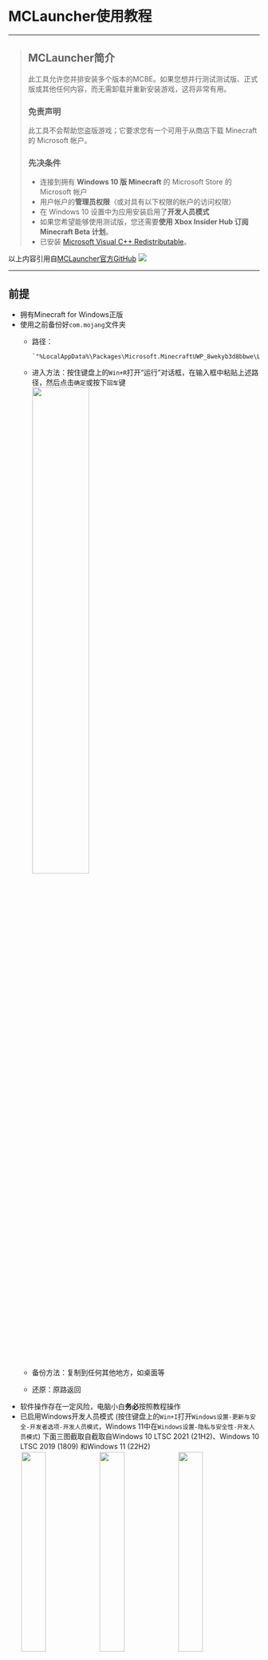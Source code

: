 # MCLauncher使用教程
---
> ## MCLauncher简介
> 此工具允许您并排安装多个版本的MCBE。如果您想并行测试测试版、正式版或其他任何内容，而无需卸载并重新安装游戏，这将非常有用。
> ### 免责声明
> 此工具不会帮助您盗版游戏；它要求您有一个可用于从商店下载 Minecraft 的 Microsoft 帐户。
> ### 先决条件
> - 连接到拥有 **Windows 10 版 Minecraft** 的 Microsoft Store 的 Microsoft 帐户
> - 用户帐户的**管理员权限**（或对具有以下权限的帐户的访问权限）
> - 在 Windows 10 设置中为应用安装启用了**开发人员模式**
> - 如果您希望能够使用测试版，您还需要**使用 Xbox Insider Hub 订阅 Minecraft Beta 计划**。
> - 已安装 <a href="https://aka.ms/vs/16/release/vc_redist.x64.exe" target="_blank">Microsoft Visual C++ Redistributable</a>。

以上内容引用自<a href="https://github.com/MCMrARM/mc-w10-version-launcher" target="_blank">MCLauncher官方GitHub</a>
<img src="/img/mclauncher.png">

---
## 前提
- 拥有Minecraft for Windows正版
- 使用之前备份好`com.mojang`文件夹
  - 路径：
      
      ```
      `"%LocalAppData%\Packages\Microsoft.MinecraftUWP_8wekyb3d8bbwe\LocalState\games\com.mojang"`
      ```

  - 进入方法：按住键盘上的`Win+R`打开“运行”对话框，在输入框中粘贴上述路径，然后点击`确定`或按下`回车`键<br>
    <img src="/img/run-com.mojang.png" style="width: 50%;">

  - 备份方法：复制到任何其他地方，如桌面等
  - 还原：原路返回
- 软件操作存在一定风险，电脑小白**务必**按照教程操作
- 已启用Windows开发人员模式 (按住键盘上的`Win+I`打开`Windows设置-更新与安全-开发者选项-开发人员模式`，Windows 11中在`Windows设置-隐私与安全性-开发人员模式`)
  下面三图截取自截取自Windows 10 LTSC 2021 (21H2)、Windows 10 LTSC 2019 (1809) 和Windows 11 (22H2)<br>
  <div style="align=center">
  <img src="/img/dev21h2.png" style="width: 32%; padding: 2px"><img src="/img/dev1809.png" style="width: 32%; padding: 2px"><img src="/img/dev22h2.png" style="width: 32%; padding: 2px">
  </div>

---
## 软件下载
### MCLauncher
  - 官方GitHub：<a href="https://github.com/MCMrARM/mc-w10-version-launcher/releases" target="_blank">https://github.com/MCMrARM/mc-w10-version-launcher/releases</a>
      - 如果加载慢或打不开：<a href="https://kgithub.com/MCMrARM/mc-w10-version-launcher/releases" target="_blank">https://kgithub.com/MCMrARM/mc-w10-version-launcher/releases</a>
  - 0.4.0版本下载直链：<a href="https://github.com/MCMrARM/mc-w10-version-launcher/releases/download/0.4.0/MCLauncher.zip" target="_blank">https://github.com/MCMrARM/mc-w10-version-launcher/releases/download/0.4.0/MCLauncher.zip</a>
      - 如果加载慢或打不开：<a href="https://kgithub.com/MCMrARM/mc-w10-version-launcher/releases/download/0.4.0/MCLauncher.zip" target="_blank">https://kgithub.com/MCMrARM/mc-w10-version-launcher/releases/download/0.4.0/MCLauncher.zip</a>
### 压缩解压软件
  - 7-Zip (必装)：<a href="https://sparanoid.com/lab/7z/" target="_blank">https://sparanoid.com/lab/7z/</a>
  - Bandizip (推荐日常使用)：<a href="https://www.bandisoft.com/bandizip/" target="_blank">https://www.bandisoft.com/bandizip/</a>
---
## 安装
### 注意事项
  - 下文中出现的所有`Minecraft`都指Minecraft for Windows (Windows UWP端)
  - 下文中出现的所有“根目录”都指`MCLauncher.exe`所在的文件夹，如：`\MCLauncher.exe`
  - 下文中全部以反斜杠`\`开头的路径，都是指该路径直接存在于根目录下
  - 根目录的绝对路径中不能出现中文，如：`"D:\Programs\MCLauncher"`、`"C:\Program Files\MCLauncher"`，根目录的名称不一定要是`MCLauncher`
  - 任何UWP软件，包括Minecraft的安装目录下都会有一个名为`AppxManifest.xml`的文件，本教程中会利用此文件帮助理解各种目录结构
  - 如果遇到不熟悉的操作，文末的问题部分也许能帮到你
### 【不推荐】MCLauncher自带下载
  - 安装路径：`\<版本号>\`，如：存在文件`\1.20.0.1\AppxManifest.xml`
  - 下载慢或卡死就直接放弃
  - 如果MCLauncher启动非常慢，最后弹出一个报错弹窗：<br>
    <img src="/img/error.png">
    
    - 原因：版本列表下载失败，服务器在国外，无法正常访问属于正常现象
    - 解决办法：不管，直接点确定
  - 如果版本列表加载不出来而又需要它
    1. 打开网页：<a href="https://raw.githubusercontent.com/MCMrARM/mc-w10-versiondb/master/versions.json.min" target="_blank">https://raw.githubusercontent.com/MCMrARM/mc-w10-versiondb/master/versions.json.min</a>
        如果加载慢或打不开：<a href="https://raw.kgithub.com/MCMrARM/mc-w10-versiondb/master/versions.json.min" target="_blank">https://raw.kgithub.com/MCMrARM/mc-w10-versiondb/master/versions.json.min</a>
    2. `Ctrl+A`, `Ctrl+C`复制所有内容
    3. 在根目录打开或新建`versions.json`文件
    4. 打开`versions.json`文件 (记事本、Visual Studio Code都可以)
    5. `Ctrl+A`, `Ctrl+V`粘贴刚才从网页复制的内容
    6. 刷新MCLauncher
        - 方法一：MCLauncher主界面顶部`菜单栏-Options-Refresh version list`
        - 方法二：重启MCLaucher
### 手动下载并导入appx安装包
  1. 下载appx
      - <a href="https://mcappx.com" target="_blank">https://mcappx.com</a>
          - (如果下载缓慢可以更换数据库重新下载，如果下载文件的后缀不是appx而是zip也不影响在本教程中的使用，当然你也可以把后缀名改成appx)
      - <a href="https://mc.minebbs.com/#/windows" target="_blank">https://mc.minebbs.com/#/windows</a>
      - <a href="https://store.rg-adguard.net/" target="_blank">https://store.rg-adguard.net/</a>
          - 该网站仅能获取最新版本的安装包，当你想下载刚发布的新版本但没在上面两个网站中找到时适合使用
          - 打开网页后在中间的输入框内粘贴`https://www.microsoft.com/store/productId/9NBLGGH2JHXJ`，然后点击`✔`，加载一会后便可看到一些appx文件，在文件名以`Microsoft.MinecraftUWP_`开头、以`.appx`结尾的几个文件中找到你需要的版本，点击文件名即可开始下载 (大部分人电脑的CPU和Windows系统都兼容64位版本，若兼容)
  2. 解压安装
      - 方法一：软件内导入
        1. MCLauncher主界面顶部`菜单栏-File-Import APPX file`
        2. 选择appx安装包并打开
      - 方法二：手动解压
        - appx打开方式
          1. 后缀名改为`zip`
          2. 使用压缩软件打开，如7-Zip、Bandizip等
        - 解压路径：`"\imported_versions\<版本号>"`，该文件夹的名称决定了MCLauncher主界面`Imported`选项卡中显示的版本名称
          例：存在文件`"\imported_versions\1.20.0.1\AppxManifest.xml"`
          (不存在的文件夹需要自己创建)
        - 注意：解压完后MCLauncher软件内并不会立刻显示出导入的版本，需要点击主界面顶部的`菜单栏-Options-Refresh version list`按钮刷新一下版本列表才能显示出来
  3. 删除p7x文件
    路径：`"\imported_versions\<版本号>\AppxSignature.p7x"`
    否则导入的MC版本无法正常启动
  4. 切换到MCLauncher的`Imported`选项卡，找到你需要启动的版本，点击`Launch`按钮以启动
---
## 光影
### 备份原版渲染器文件夹
  1. 安装7-Zip，把`7z.exe`和`7z.dll`复制到`"C:\Windows\System32"`
    (7-Zip默认安装路径：`"C:\Program Files\7-Zip"`)
  2. 创建`backup.bat` (在本文末尾有教程)，代码：
      
      ```
      7z a materials_original.zip .\materials\**
      exit
      ```
      
  3. 作用：备份`materials`文件夹
    原理：利用7-Zip命令行版把`materials`文件夹压缩成`materials_original.zip`
### 替换光影
  1. 下载光影
      - B站搜索 <a href="https://search.bilibili.com" target="_blank">https://search.bilibili.com</a>
      - 必应搜索 <a href="https://bing.com" target="_blank">https://bing.com</a>
      - 百度搜索 <a href="https://baidu.com" target="_blank">https://baidu.com</a>
      - 苦力怕论坛 <a href="https://klpbbs.com" target="_blank">https://klpbbs.com</a>
      - MCPEDL <a href="https://mcpedl.com" target="_blank">https://mcpedl.com</a>
      - 渲染龙光影列表
        - GitHub：
        <a href="https://github.com/DominoKorean/Render-dragon-shader-list" target="_blank">https://github.com/DominoKorean/Render-dragon-shader-list</a>
        - 如果加载慢或打不开：
        <a href="https://kgithub.com/DominoKorean/Render-dragon-shader-list" target="_blank">https://kgithub.com/DominoKorean/Render-dragon-shader-list</a>
        打开此网页后点击一个光影版本号即可开始下载，如果下载没有立刻开始可以配合加速器使用 (如Watt Toolkit等)
  2. 光影版本和MC版本的兼容情况<br>
      <img src="/img/table.png">
      
  3. 替换完成后重启游戏即可生效
### 还原渲染器文件夹
  1. 创建`reset.bat` (在本文末尾有教程)，代码：
      
      ```
      rmdir /S /Q "materials"
      md "materials"
      7z x "materials_original.zip" -o".\materials"
      exit
      ```

  2. 作用：从`materials_original.zip`还原`materials`文件夹
    原理：删除`materials`文件夹，创建新的`materials`文件夹，
    将`materials_original.zip`中的文件解压到新的`materials`文件夹
---
## 问题
### 如何创建bat批处理脚本？
  1. 在Windows资源管理器中打开需要放置bat的文件夹
  2. 在空白处`右键-新建-文本文档`
  3. 打开创建的文本文档 (用记事本或者任何文本编辑软件都可以)
  4. 把需要的代码复制粘贴进去
  5. 保存文件
      - 按键盘上的`Ctrl`和`S`保存
      - 软件`菜单栏-文件-保存`
  6. 关闭你的文本编辑软件
  7. bat批处理脚本创建完毕，已经可以运行了
### 提示程序包依赖于一个找不到的框架怎么办？
  报错信息如图 (可能会有部分版本号不一样)<br>
  <img src="/img/frame.png" style="width: 50%;">

  1. 打开网页<a href="https://store.rg-adguard.net/" target="_blank">https://store.rg-adguard.net/</a>
  2. 打开网页后在中间的输入框内粘贴`https://www.microsoft.com/store/productId/9NBLGGH2JHXJ`，然后点击`✔`，加载一会后便可看到一些appx文件，如果加载不出来，请尝试更改右侧表单控件的选项 (默认是`RP`)
  3. 找到以`Microsoft.Services.Store.Engagement_`和`Microsoft.VCLibs.`开头、以`.appx`结尾的文件 (一共是6个)，再在这些文件中找到匹配你系统位数的两个，如：`Microsoft.Services.Store.Engagement_10.0.19011.0_x64__8wekyb3d8bbwe.appx`和`Microsoft.VCLibs.140.00_14.0.32530.0_x64__8wekyb3d8bbwe.appx`
  4. 点击文件名即可开始下载，如果出现`无法安全下载`的提示，请选择保留 (大部分人电脑的CPU和Windows系统都兼容64位版本，若兼容)
  5. 安装两个appx应用包 (在此提供一种通用的方法)
      1. 打开PowerShell
          - 方法一：按住键盘上的`Win+R`打开“运行”对话框，在输入框中输入`PowerShell`，然后点击`确定`或按下`回车`键<br>
          <img src="/img/run-powershell.png" style="width: 50%;">

          - 方法二：按住键盘上的`Shift`键并在资源管理器文件夹窗口内的空白处点击鼠标右键或按动键盘上的`Shift+F10`，点击`在此处打开 PowerShell 窗口`或按下键盘上的`S`键<br>
          <img src="/img/shift_r_click.png" style="width: 50%;">

          - 方法三：在`开始菜单`搜索`PowerShell`并打开`Windows PowerShell`应用程序
          - 方法四：按住键盘上的`Win+X`，然后按下`A`键打开PowerShell
            - 打开的也有可能是命令提示符 (cmd.exe)，可以在`Windows设置-个性化-任务栏-当我右键……`更改`Win+X高级用户功能菜单`中显示的此部分内容，前提是你的Windows系统需要被激活
       2. 在打开的PowerShell命令行窗口中输入`Add-AppxPackage`和一个`空格`，接着把一个刚才下载的appx应用包拖放到命令行窗口，然后按下`回车`键以开始安装
       3. 重复以上步骤安装另一个appx应用包
  6. 再次尝试从MCLauncher启动游戏版本，如果还是无法启动，可能是因为你的系统内部版本太低或其他未知原因
### 提示程序包与设备不兼容怎么办？
  报错信息如图 (可能会有部分版本号不一样)<br>
  <img src="/img/version.png" style="width: 50%;">

  1. 假设你想要解决兼容性问题的游戏版本安装在`"\imported_versions\1.20.0.1\"`，即存在文件`"\imported_versions\1.20.0.1\AppxManifest.xml"`
  2. 打开`AppxManifest.xml`文件 (用记事本或者任何文本编辑软件都可以)
  3. 修改文件中指定的最低兼容系统内部版本 (也可以称为内核版本)
     1. 找到文件中的`<Dependencies>`标签，它一般在文件的第18行
     2. 在其下面一行，也就是大部分时候的第19行，找到`MinVersion="10.0.19041.0"`，在较老的MC版本中这里的版本不一定是10.0.19041.0，但是不影响操作
     3. 把`19041`改成你的系统内部版本或者直接改成`10240` (这是Windows 10第一个正式发布版本的内部版本号)，其实只要小于等于你使用的Windows内核版本就行
  4. 保存文件
      - 按键盘上的`Ctrl`和`S`保存
      - 软件`菜单栏-文件-保存`
  5. 关闭你的文本编辑软件
  6. 再次尝试从MCLauncher启动你想要解决兼容性问题的游戏版本，如果还是无法启动，可能是因为你的系统内部版本确实太低了
### 我如何知道自己的Windows系统内部版本以及CPU和系统位数？
  1. 在此提供一种通用的方法
  2. 打开`DirectX诊断工具`(`dxdiag.exe`)
    按住键盘上的`Win+R`打开“运行”对话框，在输入框中输入`dxdiag`，然后点击`确定`或按下`回车`键<br>
    ![run-dxdiag](/img/run-dxdiag.png)
  3. 等待`DirectX诊断工具`启动，可能需要等待一小段时间
  4. `DirectX诊断工具`启动后切换到`系统`选项卡就能看到那些信息了
### 更多问题请前往以下网站搜索：
  1. <a href="https://www.mcappx.com/help/" target="_blank">Minecraft for Windows 版本库帮助中心</a>
  2. <a href="https://search.bilibili.com" target="_blank">B站搜索</a>
  3. <a href="https://bing.com" target="_blank">必应搜索</a>
  4. <a href="https://baidu.com" target="_blank">百度搜索</a>
---
## 作者
<a href="https://www.bilibili.com/video/BV19G4y1a7kg/" target="_blank">UMSC服务器</a>技术部长、前服主、<a href="https://qm.qq.com/cgi-bin/qm/qr?k=Q-GMt1eguQmItZvu4PNaO9-63eFEP5Fb&jump_from=webapi&authKey=/5HkOWC7pc4S8Lk56s7s23zwqg7dg/sCyamdzgNMyMzktr8nBrkxSKcQEXxYQfW" target="_blank">资源群</a>群主 <a href="https://space.bilibili.com/514740814" target="_blank">`Cao Junkai6765`</a> (脾气不太好)
部分灵感来自<a href="https://www.bilibili.com/read/cv12731766" target="_blank">【MCBE-win10】版本切换与多开介绍（多开略讲）</a>